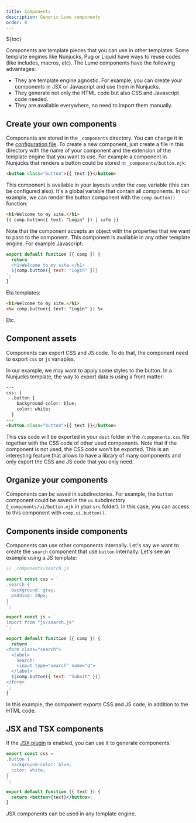```yaml
---
title: Components
description: Generic Lume components
order: 8
---
```


${toc}

Components are template pieces that you can use in other templates. Some
template engines like Nunjucks, Pug or Liquid have ways to reuse codes (like
includes, macros, etc). The Lume components have the following advantages:

- They are template engine agnostic. For example, you can create your components
  in JSX or Javascript and use them in Nunjucks.
- They generate not only the HTML code but also CSS and Javascript code needed.
- They are available everywhere, no need to import them manually.

## Create your own components

Components are stored in the `_components` directory. You can change it in the
[configuration file](../getting-started/config-file.md). To create a new
component, just create a file in this directory with the name of your component
and the extension of the template engine that you want to use. For example a
component in Nunjucks that renders a button could be stored in
`_components/button.njk`:

```html
<button class="button">{{ text }}</button>
```

This component is available in your layouts under the `comp` variable (this can
be configured also). It's a global variable that contain all components. In our
example, we can render the button component with the `comp.button()` function:

```html
<h1>Welcome to my site.</h1>
{{ comp.button({ text: "Login" }) | safe }}
```

Note that the component accepts an object with the properties that we want to
pass to the component. This component is available in any other template engine.
For example Javascript:

```js
export default function ({ comp }) {
  return `
  <h1>Welcome to my site.</h1>
  ${comp.button({ text: "Login" })}
`;
}
```

Eta templates:

```html
<h1>Welcome to my site.</h1>
<%= comp.button({ text: "Login" }) %>
```

Etc.

## Component assets

Components can export CSS and JS code. To do that, the component need to export
`css` or `js` variables.

In our example, we may want to apply some styles to the button. In a Nunjucks
template, the way to export data is using a front matter:

```html
---
css: |
  .button {
    background-color: blue;
    color: white;
  }
---
<button class="button">{{ text }}</button>
```

This css code will be exported in your `dest` folder in the `/components.css`
file together with the CSS code of other used components. Note that if the
component is not used, the CSS code won't be exported. This is an interesting
feature that allows to have a library of many components and only export the CSS
and JS code that you only need.

## Organize your components

Components can be saved in subdirectories. For example, the `button` component
could be saved in the `ui` subdirectory (`_components/ui/button.njk` in your
`src` folder). In this case, you can access to this component with
`comp.ui.button()`.

## Components inside components

Components can use other components internally. Let's say we want to create the
`search` component that use `button` internally. Let's see an example using a JS
template:

```js
// _components/search.js

export const css = `
.search {
  background: gray;
  padding: 20px;
}
`;

export const js = `
import from "js/search.js"
`;

export default function ({ comp }) {
  return `
<form class="search">
  <label>
    Search:
    <input type="search" name="q">
  </label>
  ${comp.button({ text: "Submit" })}
</form>
`;
}
```

In this example, the component exports CSS and JS code, in addition to the HTML
code.

## JSX and TSX components

If the [JSX plugin](../plugins/jsx.md) is enabled, you can use it to generate
components:

```jsx
export const css = `
.button {
  background-color: blue;
  color: white;
}
`;

export default function ({ text }) {
  return <button>{text}</button>;
}
```

JSX components can be used in any template engine.
